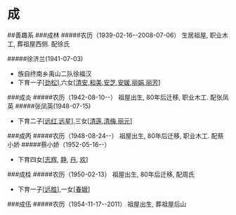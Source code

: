 # 成

##善趣系
###成林<a name="成林"></a>
#####农历（1939-02-16--2008-07-06） 生居祖屋, 职业木工, 葬祖屋西侧. 配徐氏

#####徐济兰(1941-07-03)
+ 族自终南乡禹山二队徐福汉
+ 下育一子[[劲松](chapter3.md#劲松)],六女[[清安](chapter3x.md#清安),[和美](chapter3x.md#和美),[安芝](chapter3x.md#安芝),[安媛](chapter3x.md#安媛),[丽娟](chapter3x.md#丽娟),[丽芳](chapter3x.md#丽芳)]



###成炎<a name="成炎"></a>
#####农历（1942-08-10--） 祖屋出生, 80年后迁移,  职业木工. 配张凤英
#####张凤英(1948-07-15)
+ 下育二子[[远红](chapter3.md#远红),[远星](chapter3.md#远星)],三女[[清莲](chapter3x.md#清莲),[清梅](chapter3x.md#清梅),[丽元](chapter3x.md#丽元)]

###成丙<a name="成丙"></a>
#####农历（1948-08-24--） 祖屋出生, 80年后迁移,  职业木工. 配蔡小娇
#####蔡小娇（1952-05-16--）

+ 下育四女[[志辉](chapter3x.md#志辉), [静](chapter3x.md#静), [丹](chapter3x.md#丹), [欢](chapter3x.md#欢)]

###成桂<a name="成桂"></a>
#####农历（1950-02-13） 祖屋出生, 80年后迁移,  配周氏

+ 下育一子[[远胜](chapter3.md#远胜)],一女[[春娥](chapter3x.md#春娥)]

###成伍<a name="成伍"></a>
#####农历（1954-11-17--2011） 祖屋出生, 葬祖屋后山

